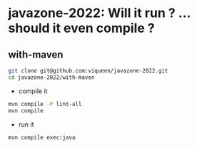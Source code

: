 # javazone-2022: Will it run ? ... should it even compile ?

## with-maven

```bash
git clone git@github.com:viqueen/javazone-2022.git
cd javazone-2022/with-maven
```

- compile it

```bash
mvn compile -P lint-all
mvn compile
```

- run it

```bash
mvn compile exec:java
```
